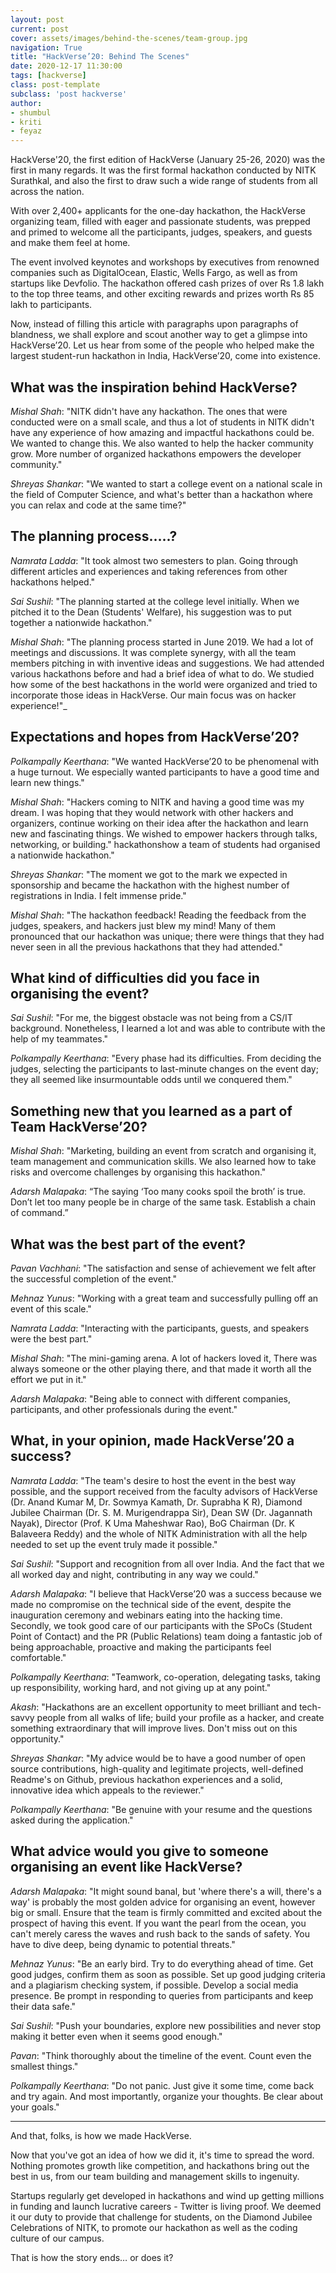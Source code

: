 ```yaml
---
layout: post
current: post
cover: assets/images/behind-the-scenes/team-group.jpg
navigation: True
title: "HackVerse’20: Behind The Scenes"
date: 2020-12-17 11:30:00
tags: [hackverse]
class: post-template
subclass: 'post hackverse'
author:
- shumbul
- kriti
- feyaz
---
```



HackVerse'20, the first edition of HackVerse (January 25-26, 2020) was the first in many regards. It was the first formal hackathon conducted by NITK Surathkal, and also the first to draw such a wide range of students from all across the nation.

With over 2,400+ applicants for the one-day hackathon, the HackVerse organizing team, filled with eager and passionate students, was prepped and primed to welcome all the participants, judges, speakers, and guests and make them feel at home.

The event involved keynotes and workshops by executives from renowned companies such as DigitalOcean, Elastic, Wells Fargo, as well as from startups like Devfolio. The hackathon offered cash prizes of over Rs 1.8 lakh to the top three teams, and other exciting rewards and prizes worth Rs 85 lakh to participants.

Now, instead of filling this article with paragraphs upon paragraphs of blandness, we shall explore and scout another way to get a glimpse into HackVerse’20. Let us hear from some of the people who helped make the largest student-run hackathon in India, HackVerse’20, come into existence.

## What was the inspiration behind HackVerse?

_Mishal Shah_: "NITK didn't have any hackathon. The ones that were conducted were on a small scale, and thus a lot of students in NITK didn't have any experience of how amazing and impactful hackathons could be. We wanted to change this. We also wanted to help the hacker community grow. More number of organized hackathons empowers the developer community."

_Shreyas Shankar_: "We wanted to start a college event on a national scale in the field of Computer Science, and what's better than a hackathon where you can relax and code at the same time?"

## The planning process…..?

_Namrata Ladda_: "It took almost two semesters to plan. Going through different articles and experiences and taking references from other hackathons helped."

_Sai Sushil_: "The planning started at the college level initially. When we pitched it to the Dean (Students' Welfare), his suggestion was to put together a nationwide hackathon."

_Mishal Shah_: "The planning process started in June 2019. We had a lot of meetings and discussions. It was complete synergy, with all the team members pitching in with inventive ideas and suggestions. We had attended various hackathons before and had a brief idea of what to do. We studied how some of the best hackathons in the world were organized and tried to incorporate those ideas in HackVerse. Our main focus was on hacker experience!"_

## Expectations and hopes from HackVerse’20?

_Polkampally Keerthana_: "We wanted HackVerse’20 to be phenomenal with a huge turnout. We especially wanted participants to have a good time and learn new things."

_Mishal Shah_: "Hackers coming to NITK and having a good time was my dream. I was hoping that they would network with other hackers and organizers, continue working on their idea after the hackathon and learn new and fascinating things. We wished to empower hackers through talks, networking, or building."
hackathonshow a team of students had organised a nationwide hackathon."

_Shreyas Shankar_: "The moment we got to the mark we expected in sponsorship and became the hackathon with the highest number of registrations in India. I felt immense pride."

_Mishal Shah_: "The hackathon feedback! Reading the feedback from the judges, speakers, and hackers just blew my mind! Many of them pronounced that our hackathon was unique; there were things that they had never seen in all the previous hackathons that they had attended."

## What kind of difficulties did you face in organising the event?

_Sai Sushil_: "For me, the biggest obstacle was not being from a CS/IT background. Nonetheless, I learned a lot and was able to contribute with the help of my teammates."

_Polkampally Keerthana_: "Every phase had its difficulties. From deciding the judges, selecting the participants to last-minute changes on the event day; they all seemed like insurmountable odds until we conquered them."

## Something new that you learned as a part of Team HackVerse’20?

_Mishal Shah_: "Marketing, building an event from scratch and organising it, team management and communication skills. We also learned how to take risks and overcome challenges by organising this hackathon."

_Adarsh Malapaka_: “The saying ‘Too many cooks spoil the broth’ is true. Don’t let too many people be in charge of the same task. Establish a chain of command.”

## What was the best part of the event?

_Pavan Vachhani_: "The satisfaction and sense of achievement we felt after the successful completion of the event."

_Mehnaz Yunus_: "Working with a great team and successfully pulling off an event of this scale."

_Namrata Ladda_: "Interacting with the participants, guests, and speakers were the best part."

_Mishal Shah_: "The mini-gaming arena. A lot of hackers loved it, There was always someone or the other playing there, and that made it worth all the effort we put in it."

_Adarsh Malapaka_: "Being able to connect with different companies, participants, and other professionals during the event."

## What, in your opinion, made HackVerse’20 a success?

_Namrata Ladda_: "The team's desire to host the event in the best way possible, and the support received from the faculty advisors of HackVerse (Dr. Anand Kumar M, Dr. Sowmya Kamath, Dr. Suprabha K R), Diamond Jubilee Chairman (Dr. S. M. Murigendrappa Sir), Dean SW (Dr. Jagannath Nayak), Director (Prof. K Uma Maheshwar Rao), BoG Chairman (Dr. K Balaveera Reddy) and the whole of NITK Administration with all the help needed to set up the event truly made it possible."

_Sai Sushil_: "Support and recognition from all over India. And the fact that we all worked day and night, contributing in any way we could."

_Adarsh Malapaka_: "I believe that HackVerse’20 was a success because we made no compromise on the technical side of the event, despite the inauguration ceremony and webinars eating into the hacking time. Secondly, we took good care of our participants with the SPoCs (Student Point of Contact) and the PR (Public Relations) team doing a fantastic job of being approachable, proactive and making the participants feel comfortable."

_Polkampally Keerthana_: "Teamwork, co-operation, delegating tasks, taking up responsibility, working hard, and not giving up at any point."

_Akash_: "Hackathons are an excellent opportunity to meet brilliant and tech-savvy people from all walks of life; build your profile as a hacker, and create something extraordinary that will improve lives. Don't miss out on this opportunity."

_Shreyas Shankar_: "My advice would be to have a good number of open source contributions, high-quality and legitimate projects, well-defined Readme's on Github, previous hackathon experiences and a solid, innovative idea which appeals to the reviewer."

_Polkampally Keerthana_: "Be genuine with your resume and the questions asked during the application."

## What advice would you give to someone organising an event like HackVerse?

_Adarsh Malapaka_: "It might sound banal, but 'where there's a will, there's a way' is probably the most golden advice for organising an event, however big or small. Ensure that the team is firmly committed and excited about the prospect of having this event. If you want the pearl from the ocean, you can't merely caress the waves and rush back to the sands of safety. You have to dive deep, being dynamic to potential threats."

_Mehnaz Yunus_: "Be an early bird. Try to do everything ahead of time. Get good judges, confirm them as soon as possible. Set up good judging criteria and a plagiarism checking system, if possible. Develop a social media presence. Be prompt in responding to queries from participants and keep their data safe."

_Sai Sushil_: "Push your boundaries, explore new possibilities and never stop making it better even when it seems good enough."

_Pavan_: "Think thoroughly about the timeline of the event. Count even the smallest things."

_Polkampally Keerthana_: "Do not panic. Just give it some time, come back and try again. And most importantly, organize your thoughts. Be clear about your goals."

---

And that, folks, is how we made HackVerse.

Now that you've got an idea of how we did it, it's time to spread the word. Nothing promotes growth like competition, and hackathons bring out the best in us, from our team building and management skills to ingenuity.

Startups regularly get developed in hackathons and wind up getting millions in funding and launch lucrative careers - Twitter is living proof. We deemed it our duty to provide that challenge for students, on the Diamond Jubilee Celebrations of NITK, to promote our hackathon as well as the coding culture of our campus.

That is how the story ends… or does it?
